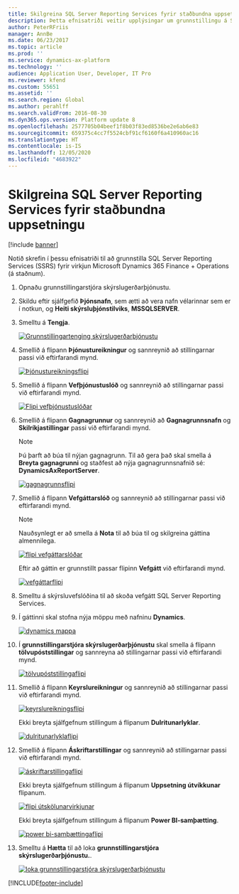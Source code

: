 ```yaml
---
title: Skilgreina SQL Server Reporting Services fyrir staðbundna uppsetningu
description: Þetta efnisatriði veitir upplýsingar um grunnstillingu á SQL Server Reporting Services (SSRS) fyrir virkjun á staðnum.
author: PeterRFriis
manager: AnnBe
ms.date: 06/23/2017
ms.topic: article
ms.prod: ''
ms.service: dynamics-ax-platform
ms.technology: ''
audience: Application User, Developer, IT Pro
ms.reviewer: kfend
ms.custom: 55651
ms.assetid: ''
ms.search.region: Global
ms.author: perahlff
ms.search.validFrom: 2016-08-30
ms.dyn365.ops.version: Platform update 8
ms.openlocfilehash: 2577705b04beef1f8b03f83ed8536be2e6ab6e83
ms.sourcegitcommit: 659375c4cc7f5524cbf91cf6160f6a410960ac16
ms.translationtype: HT
ms.contentlocale: is-IS
ms.lasthandoff: 12/05/2020
ms.locfileid: "4683922"
---
```

# <a name="configure-sql-server-reporting-services-for-on-premises-deployments"></a>Skilgreina SQL Server Reporting Services fyrir staðbundna uppsetningu

[!include [banner](../includes/banner.md)]

Notið skrefin í þessu efnisatriði til að grunnstilla SQL Server Reporting Services (SSRS) fyrir virkjun Microsoft Dynamics 365 Finance + Operations (á staðnum).

1. Opnaðu grunnstillingarstjóra skýrslugerðarþjónustu.
2. Skildu eftir sjálfgefið **Þjónsnafn**, sem ætti að vera nafn vélarinnar sem er í notkun, og **Heiti skýrsluþjónstilviks**, **MSSQLSERVER**.
3. Smelltu á **Tengja**.

    [![Grunnstillingartenging skýrslugerðarþjónustu](./media/ssrs-config-manager-01.png)](./media/ssrs-config-manager-01.png)

4. Smellið á flipann **Þjónustureikningur** og sannreynið að stillingarnar passi við eftirfarandi mynd.

    [![Þjónustureikningsflipi](./media/ssrs-config-manager-02.png)](./media/ssrs-config-manager-02.png)

5. Smellið á flipann **Vefþjónustuslóð** og sannreynið að stillingarnar passi við eftirfarandi mynd.

    [![Flipi vefþjónustuslóðar](./media/ssrs-config-manager-03.png)](./media/ssrs-config-manager-03.png)

6. Smellið á flipann **Gagnagrunnur** og sannreynið að **Gagnagrunnsnafn** og **Skilríkjastillingar** passi við eftirfarandi mynd.

    > [!NOTE]
    > Þú þarft að búa til nýjan gagnagrunn. Til að gera það skal smella á **Breyta gagnagrunni** og staðfest að nýja gagnagrunnsnafnið sé: **DynamicsAxReportServer**.

    [![gagnagrunnsflipi](./media/ssrs-config-manager-04.png)](./media/ssrs-config-manager-04.png)

7. Smellið á flipann **Vefgáttarslóð** og sannreynið að stillingarnar passi við eftirfarandi mynd.

    > [!NOTE]
    > Nauðsynlegt er að smella á **Nota** til að búa til og skilgreina gáttina almennilega.

    [![flipi vefgáttarslóðar](./media/ssrs-config-manager-05.png)](./media/ssrs-config-manager-05.png)

    Eftir að gáttin er grunnstillt passar flipinn **Vefgátt** við eftirfarandi mynd.

    [![vefgáttarflipi](./media/ssrs-config-manager-06.png)](./media/ssrs-config-manager-06.png)

8. Smelltu á skýrsluvefslóðina til að skoða vefgátt SQL Server Reporting Services.
9. Í gáttinni skal stofna nýja möppu með nafninu **Dynamics**.

    [![dynamics mappa](./media/ssrs-config-manager-07.png)](./media/ssrs-config-manager-07.png)

10. Í **grunnstillingarstjóra skýrslugerðarþjónustu** skal smella á flipann **tölvupóststillingar** og sannreyna að stillingarnar passi við eftirfarandi mynd.

    [![tölvupóststillingaflipi](./media/ssrs-config-manager-08.png)](./media/ssrs-config-manager-08.png)

11. Smellið á flipann **Keyrslureikningur** og sannreynið að stillingarnar passi við eftirfarandi mynd.

    [![keyrslureikningsflipi](./media/ssrs-config-manager-09.png)](./media/ssrs-config-manager-09.png)

    Ekki breyta sjálfgefnum stillingum á flipanum **Dulritunarlyklar**.

    [![dulritunarlyklaflipi](./media/ssrs-config-manager-10.png)](./media/ssrs-config-manager-10.png)

12. Smellið á flipann **Áskriftarstillingar** og sannreynið að stillingarnar passi við eftirfarandi mynd.

    [![áskriftarstillingaflipi](./media/ssrs-config-manager-11.png)](./media/ssrs-config-manager-11.png)

    Ekki breyta sjálfgefnum stillingum á flipanum **Uppsetning útvíkkunar** flipanum.

    [![flipi útskölunarvirkjunar](./media/ssrs-config-manager-12.png)](./media/ssrs-config-manager-12.png)

    Ekki breyta sjálfgefnum stillingum á flipanum **Power BI-samþætting**.

    [![power bi-samþættingaflipi](./media/ssrs-config-manager-13.png)](./media/ssrs-config-manager-13.png)

13. Smelltu á **Hætta** til að loka **grunnstillingarstjóra skýrslugerðarþjónustu.**.

    [![loka grunnstillingarstjóra skýrslugerðarþjónustu](./media/ssrs-config-manager-14.png)](./media/ssrs-config-manager-14.png)


[!INCLUDE[footer-include](../../../includes/footer-banner.md)]